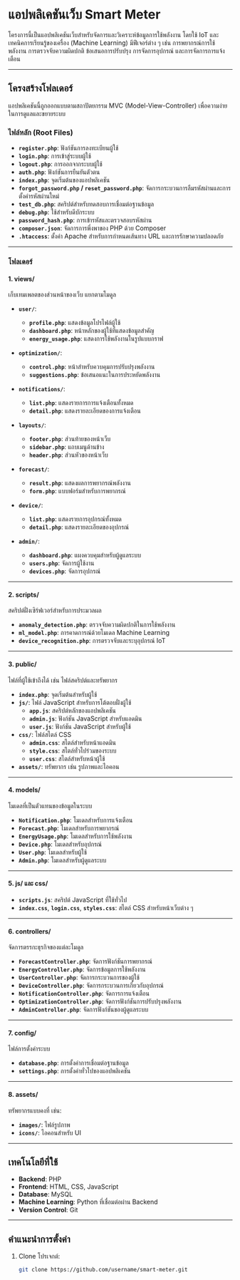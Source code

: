 # แอปพลิเคชันเว็บ Smart Meter

โครงการนี้เป็นแอปพลิเคชันเว็บสำหรับจัดการและวิเคราะห์ข้อมูลการใช้พลังงาน โดยใช้ IoT และเทคนิคการเรียนรู้ของเครื่อง (Machine Learning) มีฟีเจอร์ต่าง ๆ เช่น การพยากรณ์การใช้พลังงาน การตรวจจับความผิดปกติ ข้อเสนอการปรับปรุง การจัดการอุปกรณ์ และการจัดการการแจ้งเตือน

---

## **โครงสร้างโฟลเดอร์**

แอปพลิเคชันนี้ถูกออกแบบตามสถาปัตยกรรม MVC (Model-View-Controller) เพื่อความง่ายในการดูแลและขยายระบบ

### **ไฟล์หลัก (Root Files)**
- **`register.php`**: ฟังก์ชันการลงทะเบียนผู้ใช้
- **`login.php`**: การเข้าสู่ระบบผู้ใช้
- **`logout.php`**: การออกจากระบบผู้ใช้
- **`auth.php`**: ฟังก์ชันการยืนยันตัวตน
- **`index.php`**: จุดเริ่มต้นของแอปพลิเคชัน
- **`forgot_password.php` / `reset_password.php`**: จัดการกระบวนการลืมรหัสผ่านและการตั้งค่ารหัสผ่านใหม่
- **`test_db.php`**: สคริปต์สำหรับทดสอบการเชื่อมต่อฐานข้อมูล
- **`debug.php`**: ใช้สำหรับดีบักระบบ
- **`password_hash.php`**: การเข้ารหัสและตรวจสอบรหัสผ่าน
- **`composer.json`**: จัดการการพึ่งพาของ PHP ด้วย Composer
- **`.htaccess`**: ตั้งค่า Apache สำหรับการกำหนดเส้นทาง URL และการรักษาความปลอดภัย

---

### **โฟลเดอร์**

#### **1. views/**
เก็บเทมเพลตของส่วนหน้าของเว็บ แยกตามโมดูล

- **`user/`**:
  - **`profile.php`**: แสดงข้อมูลโปรไฟล์ผู้ใช้
  - **`dashboard.php`**: หน้าหลักของผู้ใช้ที่แสดงข้อมูลสำคัญ
  - **`energy_usage.php`**: แสดงการใช้พลังงานในรูปแบบกราฟ

- **`optimization/`**:
  - **`control.php`**: หน้าสำหรับควบคุมการปรับปรุงพลังงาน
  - **`suggestions.php`**: ข้อเสนอแนะในการประหยัดพลังงาน

- **`notifications/`**:
  - **`list.php`**: แสดงรายการการแจ้งเตือนทั้งหมด
  - **`detail.php`**: แสดงรายละเอียดของการแจ้งเตือน

- **`layouts/`**:
  - **`footer.php`**: ส่วนท้ายของหน้าเว็บ
  - **`sidebar.php`**: แถบเมนูด้านข้าง
  - **`header.php`**: ส่วนหัวของหน้าเว็บ

- **`forecast/`**:
  - **`result.php`**: แสดงผลการพยากรณ์พลังงาน
  - **`form.php`**: แบบฟอร์มสำหรับการพยากรณ์

- **`device/`**:
  - **`list.php`**: แสดงรายการอุปกรณ์ทั้งหมด
  - **`detail.php`**: แสดงรายละเอียดของอุปกรณ์

- **`admin/`**:
  - **`dashboard.php`**: แผงควบคุมสำหรับผู้ดูแลระบบ
  - **`users.php`**: จัดการผู้ใช้งาน
  - **`devices.php`**: จัดการอุปกรณ์

---

#### **2. scripts/**
สคริปต์ฝั่งเซิร์ฟเวอร์สำหรับการประมวลผล
- **`anomaly_detection.php`**: ตรวจจับความผิดปกติในการใช้พลังงาน
- **`ml_model.php`**: การคาดการณ์ด้วยโมเดล Machine Learning
- **`device_recognition.php`**: การตรวจจับและระบุอุปกรณ์ IoT

---

#### **3. public/**
ไฟล์ที่ผู้ใช้เข้าถึงได้ เช่น ไฟล์สคริปต์และทรัพยากร
- **`index.php`**: จุดเริ่มต้นสำหรับผู้ใช้
- **`js/`**: ไฟล์ JavaScript สำหรับการโต้ตอบฝั่งผู้ใช้
  - **`app.js`**: สคริปต์หลักของแอปพลิเคชัน
  - **`admin.js`**: ฟังก์ชัน JavaScript สำหรับแอดมิน
  - **`user.js`**: ฟังก์ชัน JavaScript สำหรับผู้ใช้
- **`css/`**: ไฟล์สไตล์ CSS
  - **`admin.css`**: สไตล์สำหรับหน้าแอดมิน
  - **`style.css`**: สไตล์ทั่วไปร่วมของระบบ
  - **`user.css`**: สไตล์สำหรับหน้าผู้ใช้
- **`assets/`**: ทรัพยากร เช่น รูปภาพและไอคอน

---

#### **4. models/**
โมเดลที่เป็นตัวแทนของข้อมูลในระบบ
- **`Notification.php`**: โมเดลสำหรับการแจ้งเตือน
- **`Forecast.php`**: โมเดลสำหรับการพยากรณ์
- **`EnergyUsage.php`**: โมเดลสำหรับการใช้พลังงาน
- **`Device.php`**: โมเดลสำหรับอุปกรณ์
- **`User.php`**: โมเดลสำหรับผู้ใช้
- **`Admin.php`**: โมเดลสำหรับผู้ดูแลระบบ

---

#### **5. js/** และ **css/**
- **`scripts.js`**: สคริปต์ JavaScript ที่ใช้ทั่วไป
- **`index.css`**, **`login.css`**, **`styles.css`**: สไตล์ CSS สำหรับหน้าเว็บต่าง ๆ

---

#### **6. controllers/**
จัดการตรรกะธุรกิจของแต่ละโมดูล
- **`ForecastController.php`**: จัดการฟังก์ชันการพยากรณ์
- **`EnergyController.php`**: จัดการข้อมูลการใช้พลังงาน
- **`UserController.php`**: จัดการกระบวนการของผู้ใช้
- **`DeviceController.php`**: จัดการกระบวนการเกี่ยวกับอุปกรณ์
- **`NotificationController.php`**: จัดการการแจ้งเตือน
- **`OptimizationController.php`**: จัดการฟังก์ชันการปรับปรุงพลังงาน
- **`AdminController.php`**: จัดการฟังก์ชันของผู้ดูแลระบบ

---

#### **7. config/**
ไฟล์การตั้งค่าระบบ
- **`database.php`**: การตั้งค่าการเชื่อมต่อฐานข้อมูล
- **`settings.php`**: การตั้งค่าทั่วไปของแอปพลิเคชัน

---

#### **8. assets/**
ทรัพยากรแบบคงที่ เช่น:
- **`images/`**: ไฟล์รูปภาพ
- **`icons/`**: ไอคอนสำหรับ UI

---

## **เทคโนโลยีที่ใช้**
- **Backend**: PHP
- **Frontend**: HTML, CSS, JavaScript
- **Database**: MySQL
- **Machine Learning**: Python ที่เชื่อมต่อผ่าน Backend
- **Version Control**: Git

---

## **คำแนะนำการตั้งค่า**

1. Clone โปรเจกต์:
   ```bash
   git clone https://github.com/username/smart-meter.git
